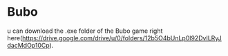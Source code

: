 # Bubo
u can download the .exe folder of the Bubo game right here(https://drive.google.com/drive/u/0/folders/12b5O4bUnLp0l92DvILRyJdacMdOp10Cp).
